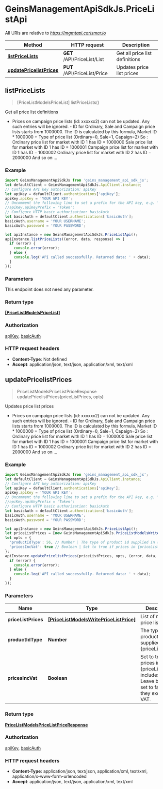 # GeinsManagementApiSdkJs.PriceListApi

All URIs are relative to *https://mgmtapi.carismar.io*

Method | HTTP request | Description
------------- | ------------- | -------------
[**listPriceLists**](PriceListApi.md#listPriceLists) | **GET** /API/PriceList/List | Get all price list definitions
[**updatePricelistPrices**](PriceListApi.md#updatePricelistPrices) | **PUT** /API/PriceList/Price | Updates price list prices



## listPriceLists

> [PriceListModelsPriceList] listPriceLists()

Get all price list definitions

- Prices on campaign price lists (id: xxxxxx2) can not be updated. Any such entries will be ignored.  - ID for Ordinary, Sale and Campaign price lists starts from 1000000.   The ID is calculated by this formula, Market ID * 1000000 + Type of price list (Ordinary&#x3D;0, Sale&#x3D;1, Capaign&#x3D;2)  So :  Ordinary price list for market with ID 1 has ID &#x3D; 1000000  Sale price list for market with ID 1 has ID &#x3D; 1000001  Campaign price list for market with ID 1 has ID &#x3D; 1000002  Ordinary price list for market with ID 2 has ID &#x3D; 2000000  And so on ...

### Example

```javascript
import GeinsManagementApiSdkJs from 'geins_management_api_sdk_js';
let defaultClient = GeinsManagementApiSdkJs.ApiClient.instance;
// Configure API key authorization: apiKey
let apiKey = defaultClient.authentications['apiKey'];
apiKey.apiKey = 'YOUR API KEY';
// Uncomment the following line to set a prefix for the API key, e.g. "Token" (defaults to null)
//apiKey.apiKeyPrefix = 'Token';
// Configure HTTP basic authorization: basicAuth
let basicAuth = defaultClient.authentications['basicAuth'];
basicAuth.username = 'YOUR USERNAME';
basicAuth.password = 'YOUR PASSWORD';

let apiInstance = new GeinsManagementApiSdkJs.PriceListApi();
apiInstance.listPriceLists((error, data, response) => {
  if (error) {
    console.error(error);
  } else {
    console.log('API called successfully. Returned data: ' + data);
  }
});
```

### Parameters

This endpoint does not need any parameter.

### Return type

[**[PriceListModelsPriceList]**](PriceListModelsPriceList.md)

### Authorization

[apiKey](../README.md#apiKey), [basicAuth](../README.md#basicAuth)

### HTTP request headers

- **Content-Type**: Not defined
- **Accept**: application/json, text/json, application/xml, text/xml


## updatePricelistPrices

> PriceListModelsPriceListPriceResponse updatePricelistPrices(priceListPrices, opts)

Updates price list prices

- Prices on campaign price lists (id: xxxxxx2) can not be updated. Any such entries will be ignored.  - ID for Ordinary, Sale and Campaign price lists starts from 1000000.   The ID is calculated by this formula, Market ID * 1000000 + Type of price list (Ordinary&#x3D;0, Sale&#x3D;1, Capaign&#x3D;2)  So :  Ordinary price list for market with ID 1 has ID &#x3D; 1000000  Sale price list for market with ID 1 has ID &#x3D; 1000001  Campaign price list for market with ID 1 has ID &#x3D; 1000002  Ordinary price list for market with ID 2 has ID &#x3D; 2000000  And so on ...

### Example

```javascript
import GeinsManagementApiSdkJs from 'geins_management_api_sdk_js';
let defaultClient = GeinsManagementApiSdkJs.ApiClient.instance;
// Configure API key authorization: apiKey
let apiKey = defaultClient.authentications['apiKey'];
apiKey.apiKey = 'YOUR API KEY';
// Uncomment the following line to set a prefix for the API key, e.g. "Token" (defaults to null)
//apiKey.apiKeyPrefix = 'Token';
// Configure HTTP basic authorization: basicAuth
let basicAuth = defaultClient.authentications['basicAuth'];
basicAuth.username = 'YOUR USERNAME';
basicAuth.password = 'YOUR PASSWORD';

let apiInstance = new GeinsManagementApiSdkJs.PriceListApi();
let priceListPrices = [new GeinsManagementApiSdkJs.PriceListModelsWritePriceListPrice()]; // [PriceListModelsWritePriceListPrice] | List of new price list prices.
let opts = {
  'productIdType': 56, // Number | The type of product id supplied in {priceListPrices}
  'pricesIncVat': true // Boolean | Set to true if prices in {priceListPrices} includes VAT. Leave blank or set to false if they exclude VAT.
};
apiInstance.updatePricelistPrices(priceListPrices, opts, (error, data, response) => {
  if (error) {
    console.error(error);
  } else {
    console.log('API called successfully. Returned data: ' + data);
  }
});
```

### Parameters


Name | Type | Description  | Notes
------------- | ------------- | ------------- | -------------
 **priceListPrices** | [**[PriceListModelsWritePriceListPrice]**](PriceListModelsWritePriceListPrice.md)| List of new price list prices. | 
 **productIdType** | **Number**| The type of product id supplied in {priceListPrices} | [optional] 
 **pricesIncVat** | **Boolean**| Set to true if prices in {priceListPrices} includes VAT. Leave blank or set to false if they exclude VAT. | [optional] 

### Return type

[**PriceListModelsPriceListPriceResponse**](PriceListModelsPriceListPriceResponse.md)

### Authorization

[apiKey](../README.md#apiKey), [basicAuth](../README.md#basicAuth)

### HTTP request headers

- **Content-Type**: application/json, text/json, application/xml, text/xml, application/x-www-form-urlencoded
- **Accept**: application/json, text/json, application/xml, text/xml

